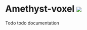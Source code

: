 # Amethyst-voxel [![](https://github.com/Kurble/amethyst_voxel/workflows/CI/badge.svg)](https://github.com/Kurble/amethyst_voxel/actions)

Todo todo documentation